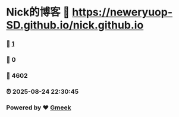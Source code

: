 # Nick的博客 :link: https://neweryuop-SD.github.io/nick.github.io 
### :page_facing_up: [1](https://neweryuop-SD.github.io/nick.github.io/tag.html) 
### :speech_balloon: 0 
### :hibiscus: 4602 
### :alarm_clock: 2025-08-24 22:30:45 
### Powered by :heart: [Gmeek](https://github.com/Meekdai/Gmeek)
